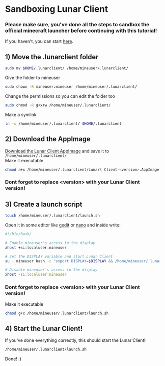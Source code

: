# Sandboxing Lunar Client
### **Please make sure, you've done all the steps to sandbox the official minecraft launcher before continuing with this tutorial!**
If you haven't, you can start [here](https://github.com/Mandlemankiller/Sandboxed-Minecraft/blob/main/minecraft-launcher.md).

## 1) Move the .lunarclient folder
```bash
sudo mv $HOME/.lunarclient/ /home/mineuser/.lunarclient/
```
Give the folder to mineuser
```bash
sudo chown -R mineuser:mineuser /home/mineuser/.lunarclient/
```
Change the permissions so you can edit the folder too
```bash
sudo chmod -R g+xrw /home/mineuser/.lunarclient/
```
Make a symlink
```bash
ln -s /home/mineuser/.lunarclient/ $HOME/.lunarclient
```
## 2) Download the AppImage
[Download the Lunar Client AppImage](https://www.lunarclient.com/download/) and save it to ```/home/mineuser/.lunarclient/```<br>
Make it executable
```bash
chmod a+x /home/mineuser/.lunarclient/Lunar\ Client-<version>.AppImage
```
### **Dont forget to replace \<version> with your Lunar Client version!**

## 3) Create a launch script
```bash
touch /home/mineuser/.lunarclient/launch.sh
```
Open it in some editor like [gedit](https://wiki.gnome.org/Apps/Gedit) or [nano](https://www.nano-editor.org/) and inside write:
```bash
#!/bin/bash/

# Enable mineuser's access to the display
xhost +si:localuser:mineuser

# Set the DISPLAY variable and start Lunar Client
su - mineuser bash -c "export DISPLAY=$DISPLAY && /home/mineuser/.lunarclient/Lunar\ Client-<version>.AppImage"

# Disable mineuser's access to the display
xhost -si:localuser:mineuser
```
### **Dont forget to replace \<version> with your Lunar Client version!**
Make it executable
```bash
chmod g+x /home/mineuser/.lunarclient/launch.sh
```

## 4) Start the Lunar Client!
If you've done everything correctly, this should start the Lunar Client!
```bash
/home/mineuser/.lunarclient/launch.sh
```
Done! :)